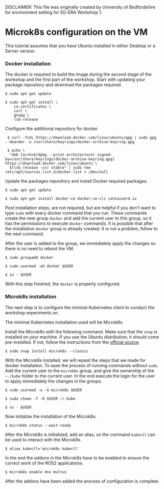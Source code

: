 DISCLAIMER: This file was originally created by University of Bedfordshire for environment setting for 5G-ERA Workshop 1.

# Microk8s configuration on the VM

This tutorial assumes that you have Ubuntu installed in either Desktop or a Server version.

### Docker installation

The docker is required to build the image during the second stage of the workshop and the first part of the workshop. 
Start with updating your package repository and download the packages required.

```shell
$ sudo apt-get update

$ sudo apt-get install \
    ca-certificates \
    curl \
    gnupg \
    lsb-release
```

Configure the additional repository for docker.

```shell
 $ curl -fsSL https://download.docker.com/linux/ubuntu/gpg | sudo gpg --dearmor -o /usr/share/keyrings/docker-archive-keyring.gpg

 $ echo \
  "deb [arch=$(dpkg --print-architecture) signed-by=/usr/share/keyrings/docker-archive-keyring.gpg] https://download.docker.com/linux/ubuntu \
  $(lsb_release -cs) stable" | sudo tee /etc/apt/sources.list.d/docker.list > /dev/null

```

Update the packages repository and install Docker required packages.

```shell
$ sudo apt-get update

$ sudo apt-get install docker-ce docker-ce-cli containerd.io
```

Post installation steps, are not required, but are helpful if you don't want to type `sudo` with every docker command that you run.
These commands create the new group `docker` and add the current user to this group, so it has the permissions to execute `docker` commands. It is possible that after the installation `docker` group is already created. It is not a problem, follow to the next command.

After the user is added to the group, we immediately apply the changes so there is no need to reboot the VM.
```shell
$ sudo groupadd docker

$ sudo usermod -aG docker $USER

$ su - $USER
```
With this step finished, the `docker` is properly configured. 


### Microk8s installation

The next step is to configure the minimal Kubernetes client to conduct the workshop experiments on. 

The minimal Kubernetes installation used will be Microk8s. 

Install the Microk8s with the following command. Make sure that the `snap` is installed on your machine. If you use the Ubuntu distribution, it should come pre-installed. If not, follow the instructions from the [official source](https://snapcraft.io/docs/installing-snapd).

```shell
$ sudo snap install microk8s --classic
```

With the Microk8s installed, we will repeat the steps that we made for docker installation. To ease the process of running commands without `sudo`.
Add the current user to the `microk8s` group, and give the ownership of the `~./kube` folder to the current user. In the end execute the login for the user to apply immediately the changes in the groups. 

```shell
$ sudo usermod -a -G microk8s $USER

$ sudo chown -f -R $USER ~/.kube

$ su - $USER
```

Now initialize the installation of the Microk8s. 

```shell
$ microk8s status --wait-ready
```
After the Microk8s is initialized, add an alias, so the command `kubectl` can be used to interact with the Microk8s.
```shell
$ alias kubectl='microk8s kubectl'
```

In the end the addons in the Microk8s have to be enabled to ensure the correct work of the ROS2 applications.
```shell
$ microk8s enable dns multus
```
After the addons have been added the process of configuration is complete.